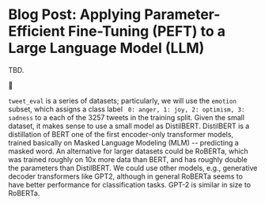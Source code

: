 # Blog Post: Applying Parameter-Efficient Fine-Tuning (PEFT) to a Large Language Model (LLM)

TBD.

:construction:

`tweet_eval` is a series of datasets; particularly, we will use the `emotion` subset, which assigns a class label ` 0: anger, 1: joy, 2: optimism, 3: sadness` to a each of the 3257 tweets in the training split.
Given the small dataset, it makes sense to use a small model as DistilBERT.
DistilBERT is a distillation of BERT one of the first encoder-only transformer models, trained basically on Masked Language Modeling (MLM) -- predicting a masked word.
An alternative for larger datasets could be RoBERTa, which was trained roughly on 10x more data than BERT, and has roughly double the parameters than DistilBERT.
We could use other models, e.g., generative decoder transformers like GPT2, although in general RoBERTa seems to have better performance for classification tasks.
GPT-2 is similar in size to RoBERTa.